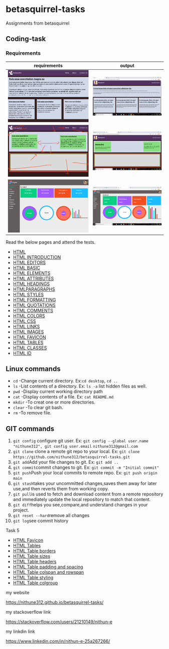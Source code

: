 # betasquirrel-tasks

Assignments from betasquirrel

## Coding-task

### Requirements

| requirements                 | output                         |
| ---------------------------- | ------------------------------ |
| ![Task-1](images/task-1.png) | ![Task-1](images/output-1.png) |
| ![Task-2](images/task-2.png) | ![Task-2](images/output-2.png) |
| ![Task-4](images/task-4.png) | ![Task-4](images/output-4.png) |

Read the below pages and attend the tests.

- [HTML](https://www.w3schools.com/w3css/defaulT.asp)
- [HTML INTRODUCTION](https://www.w3schools.com/html/html_intro.asp)
- [HTML EDITORS](https://www.w3schools.com/html/html_editors.asp)
- [HTML BASIC](https://www.w3schools.com/html/html_basic.asp)
- [HTML ELEMENTS](https://www.w3schools.com/html/html_elements.asp)
- [HTML ATTRIBUTES](https://www.w3schools.com/html/html_attributes.asp)
- [HTML HEADINGS](https://www.w3schools.com/html/html_headings.asp)
- [HTMLPARAGRAPHS](https://www.w3schools.com/html/html_paragraphs.asp)
- [HTML STYLES](https://www.w3schools.com/html/html_styles.asp)
- [HTML FORMATTING](https://www.w3schools.com/html/html_formatting.asp)
- [HTML QUOTATIONS](https://www.w3schools.com/html/html_quotation_elements.asp)
- [HTML COMMENTS](https://www.w3schools.com/html/html_comments.asp)
- [HTML COLORS](https://www.w3schools.com/html/html_colors.asp)
- [HTML CSS](https://www.w3schools.com/html/html_css.asp)
- [HTML LINKS](https://www.w3schools.com/html/html_links.asp)
- [HTML IMAGES](https://www.w3schools.com/html/html_images.asp)
- [HTML FAVICON](https://www.w3schools.com/html/html_favicon.asp)
- [HTML TABLES](https://www.w3schools.com/html/html_tables.asp)
- [HTML CLASSES](https://www.w3schools.com/html/html_classes.asp)
- [HTML ID](https://www.w3schools.com/html/html_id.asp)

## Linux commands

- `cd` -Change current directory. Ex:`cd desktop`, `cd ..`
- `ls` -List contents of a directory. Ex: `ls -a` list hidden files as well.
- `pwd` -Display current working directory path
- `cat` -Display contents of a file. Ex: `cat README.md`
- `mkdir` -To creat one or more directories.
- `clear` -To clear git bash.
- `rm` -To remove file.

## GIT commands

1. `git config` configure git user. Ex: `git config --global user.name "nithune312", git config user.email` `nithune312@gmail.com`
2. `git clone` clone a remote git repo to your local. Ex: `git clone https://github.com/nithune312/betasquirrel-tasks.git`
3. `git add`Add your file changes to git. Ex: `git add ..`
4. `git commit`commit changes to git. Ex: `git commit -m "Initial commit"`
5. `git push`Push your local commits to remote repo. Ex: `git push origin main`
6. `git stash`takes your uncommitted changes,saves them away for later use,and then reverts them from working copy.
7. `git pull`is used to fetch and download content from a remote repository and immediately update the local repository to match that content.
8. `git diff`helps you see,compare,and understand changes in your project.
9. `git reset --hard`remove all changes
10. `git log`see commit history

Task 5

- [HTML Favicon](https://www.w3schools.com/html/html_favicon.asp)
- [HTML Tables](https://www.w3schools.com/html/html_tables.asp)
- [HTML Table borders](https://www.w3schools.com/html/html_table_borders.asp)
- [HTML Table sizes](https://www.w3schools.com/html/html_table_sizes.asp)
- [HTML Table headers](https://www.w3schools.com/html/html_table_headers.asp)
- [HTML Table padding and spacing](https://www.w3schools.com/html/html_table_padding_spacing.asp)
- [HTML Table colspan and rowspan](https://www.w3schools.com/html/html_table_colspan_rowspan.asp)
- [HTML Table styling](https://www.w3schools.com/html/html_table_styling.asp)
- [HTML Table colgroup](https://www.w3schools.com/html/html_table_colgroup.asp)

my website

https://nithune312.github.io/betasquirrel-tasks/

my stackoverflow link

https://stackoverflow.com/users/21210149/nithun-e

my linkdin link

https://www.linkedin.com/in/nithun-e-25a267266/
